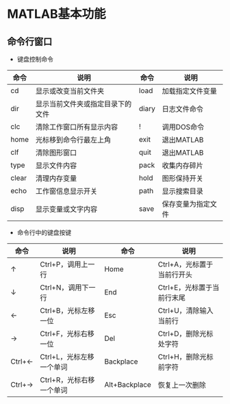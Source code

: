 ﻿# MATLAB基本功能
## 命令行窗口
+ 键盘控制命令

|命令|说明|命令|说明|
|--|--|--|--|
| cd | 显示或改变当前文件夹 | load | 加载指定文件变量 |
| dir | 显示当前文件夹或指定目录下的文件 | diary | 日志文件命令 |
| clc | 清除工作窗口所有显示内容 | ! | 调用DOS命令 |
| home | 光标移到命令行最左上角 | exit | 退出MATLAB |
| clf | 清除图形窗口 | quit | 退出MATLAB |
| type | 显示文件内容 | pack | 收集内存碎片 |
| clear | 清理内存变量 | hold | 图形保持开关 |
| echo | 工作窗信息显示开关 | path | 显示搜索目录 |
| disp | 显示变量或文字内容 | save | 保存变量为指定文件 |

+ 命令行中的键盘按键

|命令|说明|命令|说明|
|--|--|--|--|
| ↑ | Ctrl+P，调用上一行 | Home | Ctrl+A，光标置于当前行开头 |
| ↓ | Ctrl+N，调用下一行 | End | Ctrl+E，光标置于当前行末尾 |
| ← | Ctrl+B，光标左移一位 | Esc | Ctrl+U，清除输入当前行 |
| → | Ctrl+F，光标右移一位 | Del | Ctrl+D，删除光标处字符 |
| Ctrl+← | Ctrl+L，光标左移一个单词 | Backplace | Ctrl+H，删除光标前字符 |
| Ctrl+→ | Ctrl+R，光标右移一个单词 | Alt+Backplace | 恢复上一次删除 |